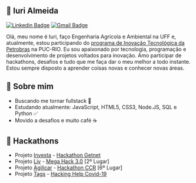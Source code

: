 ## :wave: Iuri Almeida ##

[![Linkedin Badge](https://img.shields.io/badge/-LinkedIn-blue?style=flat-square&logo=Linkedin&logoColor=white&link=https://www.linkedin.com/in/iurilopesalmeida/)](https://www.linkedin.com/in/iurilopesalmeida/)
[![Gmail Badge](https://img.shields.io/badge/-Gmail-c14438?style=flat-square&logo=Gmail&logoColor=white&link=mailto:iurilopesalmeida@gmail.com)](mailto:iurilopesalmeida@gmail.com)

<p>
Olá, meu nome é Iuri, faço Engenharia Agrícola e Ambiental na UFF e, atualmente, estou participando do <a href = "https://nossaenergia.petrobras.com.br/pt/energia/conexoes-para-a-inovacao-modulo-ignicao-busca-as-ideias-de-jovens-estudantes/#menu">programa de Inovação Tecnológica da Petrobras</a> na PUC-RIO. Eu sou apaixonado por tecnologia, programação e desenvolvimento de projetos voltados para inovação. Amo participar de hackathons, desafios e tudo que me faça dar o meu melhor a todo instante. Estou sempre disposto a aprender coisas novas e conhecer novas áreas.
</p>

## :eyes: Sobre mim ##

* Buscando me tornar fullstack :running:
* Estudando atualmente: JavaScript, HTML5, CSS3, Node.JS, SQL e Python :white_check_mark:
* Movido a desafios e muito café :coffee:

## :rocket: Hackathons ##

* Projeto [Investa](https://github.com/Iuri-Almeida/investa-hackathon-getnet) - [Hackathon Getnet](https://www.hackathongetnet.com.br/)
* Projeto [Liv](https://github.com/Iuri-Almeida/projeto_liv_mega_hack) - [Mega Hack 3.0](https://www.megahack.com.br/) [2º Lugar]
* Projeto [Agilicar](https://github.com/Iuri-Almeida/time_70_agilicar) - [Hackathon CCR](http://www.grupoccr.com.br/hackathonccr/) [6º Lugar]
* Projeto [Tags](https://www.youtube.com/watch?v=bgvWcUgYe2g) - [Hacking Help Covid-19](http://www.hackingrio.com/)
